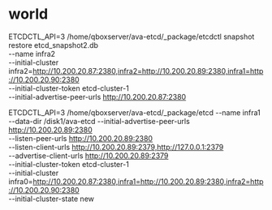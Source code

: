 # world

ETCDCTL_API=3 /home/qboxserver/ava-etcd/_package/etcdctl snapshot restore etcd_snapshot2.db \
  --name infra2 \
  --initial-cluster infra2=http://10.200.20.87:2380,infra2=http://10.200.20.89:2380,infra1=http://10.200.20.90:2380 \
  --initial-cluster-token etcd-cluster-1 \
  --initial-advertise-peer-urls http://10.200.20.87:2380


 ETCDCTL_API=3 /home/qboxserver/ava-etcd/_package/etcd --name infra1 --data-dir /disk1/ava-etcd --initial-advertise-peer-urls http://10.200.20.89:2380 \
  --listen-peer-urls http://10.200.20.89:2380 \
  --listen-client-urls http://10.200.20.89:2379,http://127.0.0.1:2379 \
  --advertise-client-urls http://10.200.20.89:2379 \
  --initial-cluster-token etcd-cluster-1 \
  --initial-cluster infra0=http://10.200.20.87:2380,infra1=http://10.200.20.89:2380,infra2=http://10.200.20.90:2380 \
  --initial-cluster-state new
